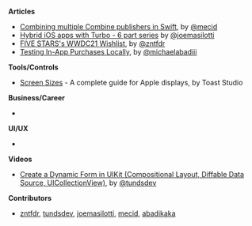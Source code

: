 
**Articles**

* [Combining multiple Combine publishers in Swift](https://swiftwithmajid.com/2021/05/12/combining-multiple-combine-publishers-in-swift/), by [@mecid](https://twitter.com/mecid)
* [Hybrid iOS apps with Turbo - 6 part series](https://masilotti.com/turbo-ios/) by [@joemasilotti](https://twitter.com/joemasilotti)
* [FIVE STARS's WWDC21 Wishlist](https://www.fivestars.blog/articles/wwdc21-wishlist/), by [@zntfdr](https://twitter.com/zntfdr)
* [Testing In-App Purchases Locally](https://levelup.gitconnected.com/testing-in-app-purchases-locally-in-simulator-7cdfd5031462?source=friends_link&sk=5ddca4382328b1af7562fb1f64f98820), by [@michaelabadiii](https://twitter.com/michaelabadiii)

**Tools/Controls**

* [Screen Sizes](https://www.screensizes.app/) - A complete guide for Apple displays, by Toast Studio

**Business/Career**

*

**UI/UX**

*

**Videos**

* [Create a Dynamic Form in UIKit (Compositional Layout, Diffable Data Source, UICollectionView)](https://youtu.be/4YIckjckiWI), by [@tundsdev](https://twitter.com/tundsdev)

**Contributors**

* [zntfdr](https://github.com/zntfdr), [tundsdev](https://github.com/tunds), [joemasilotti](https://github.com/joemasilotti), [mecid](https://github.com/mecid), [abadikaka](https://github.com/abadikaka)
